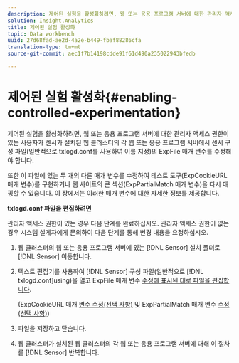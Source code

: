 ```yaml
---
description: 제어된 실험을 활성화하려면, 웹 또는 응용 프로그램 서버에 대한 관리자 액세스 권한이 있는 사용자가 센서가 설치된 웹 클러스터의 각 웹 또는 응용 프로그램 서버에서 센서 구성 파일(일반적으로 txlogd.conf를 사용하여 이름 지정)의 ExpFile 매개 변수를 수정해야 합니다.
solution: Insight,Analytics
title: 제어된 실험 활성화
topic: Data workbench
uuid: 27d68fad-ae2d-4a2e-b449-fbaf88286cfa
translation-type: tm+mt
source-git-commit: aec1f7b14198cdde91f61d490a235022943bfedb

---
```



# 제어된 실험 활성화{#enabling-controlled-experimentation}

제어된 실험을 활성화하려면, 웹 또는 응용 프로그램 서버에 대한 관리자 액세스 권한이 있는 사용자가 센서가 설치된 웹 클러스터의 각 웹 또는 응용 프로그램 서버에서 센서 구성 파일(일반적으로 txlogd.conf를 사용하여 이름 지정)의 ExpFile 매개 변수를 수정해야 합니다.

또한 이 파일에 있는 두 개의 다른 매개 변수를 수정하여 테스트 도구(ExpCookieURL 매개 변수)를 구현하거나 웹 사이트의 큰 섹션(ExpPartialMatch 매개 변수)을 다시 매핑할 수 있습니다. 이 장에서는 이러한 매개 변수에 대한 자세한 정보를 제공합니다.

**txlogd.conf 파일을 편집하려면**

관리자 액세스 권한이 있는 경우 다음 단계를 완료하십시오. 관리자 액세스 권한이 없는 경우 시스템 설계자에게 문의하여 다음 단계를 통해 변경 내용을 요청하십시오.

1. 웹 클러스터의 웹 또는 응용 프로그램 서버에 있는 [!DNL Sensor] 설치 폴더로 [!DNL Sensor] 이동합니다.
1. 텍스트 편집기를 사용하여 [!DNL Sensor] 구성 파일(일반적으로 [!DNL txlogd.conf]using)을 열고 ExpFile 매개 변수 [수정에 표시된 대로 파일을 편집합니다](../../../home/c-undst-ctrld-exp/t-en-ctrld-exp/c-mod-expfile-prm.md#concept-25232b386a654870becc789d4f1fcc28).

   (ExpCookieURL 매개 [변수 수정(선택 사항)](../../../home/c-undst-ctrld-exp/t-en-ctrld-exp/c-mod-expckurl-prm.md#concept-215bf86bab4e4ec0b0cc803ec48a8fcf) 및 ExpPartialMatch 매개 변수 [수정(선택 사항)](../../../home/c-undst-ctrld-exp/t-en-ctrld-exp/c-mod-expplmth-prm.md#concept-9c817c4c49b74287b0f70d6a1a37655e))

1. 파일을 저장하고 닫습니다.
1. 웹 클러스터가 설치된 웹 클러스터의 각 웹 또는 응용 프로그램 서버에 대해 이 절차를 [!DNL Sensor] 반복합니다.
